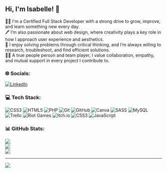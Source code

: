 ## Hi, I'm Isabelle! 🌻

👩‍💻 I'm a Certified Full Stack Developer with a strong drive to grow, improve, and learn something new every day. <br/>
🖊️ I’m also passionate about web design, where creativity plays a key role in how I approach user experience and aesthetics. <br/>
🔐 I enjoy solving problems through critical thinking, and I’m always willing to research, troubleshoot, and find efficient solutions. <br/>
🙆‍♀️ A true people person and team player, I value collaboration, empathy, and mutual support in every project I contribute to. <br/> 


### 🌐 Socials:
[![LinkedIn](https://img.shields.io/badge/LinkedIn-%230077B5.svg?logo=linkedin&logoColor=white)](https://linkedin.com/in/www.linkedin.com/in/isabelamihai) 

### 💻 Tech Stack:
![CSS3](https://img.shields.io/badge/css3-%231572B6.svg?style=for-the-badge&logo=css3&logoColor=white) ![HTML5](https://img.shields.io/badge/html5-%23E34F26.svg?style=for-the-badge&logo=html5&logoColor=white) ![PHP](https://img.shields.io/badge/php-%23777BB4.svg?style=for-the-badge&logo=php&logoColor=white) ![Git](https://img.shields.io/badge/git-%23F05033.svg?style=for-the-badge&logo=git&logoColor=white) ![GitHub](https://img.shields.io/badge/github-%23121011.svg?style=for-the-badge&logo=github&logoColor=white) ![Canva](https://img.shields.io/badge/Canva-%2300C4CC.svg?style=for-the-badge&logo=Canva&logoColor=white) ![SASS](https://img.shields.io/badge/SASS-hotpink.svg?style=for-the-badge&logo=SASS&logoColor=white) ![MySQL](https://img.shields.io/badge/mysql-4479A1.svg?style=for-the-badge&logo=mysql&logoColor=white) ![Trello](https://img.shields.io/badge/Trello-%23026AA7.svg?style=for-the-badge&logo=Trello&logoColor=white) ![Riot Games](https://img.shields.io/badge/riotgames-D32936.svg?style=for-the-badge&logo=riotgames&logoColor=white) ![Itch.io](https://img.shields.io/badge/Itch-%23FF0B34.svg?style=for-the-badge&logo=Itch.io&logoColor=white) ![CSS3](https://img.shields.io/badge/css3-%231572B6.svg?style=for-the-badge&logo=css3&logoColor=white) ![JavaScript](https://img.shields.io/badge/javascript-%23323330.svg?style=for-the-badge&logo=javascript&logoColor=%23F7DF1E)
### 📊 GitHub Stats:
![](https://github-readme-stats.vercel.app/api?username=isabelamihai&theme=radical&hide_border=false&include_all_commits=false&count_private=false)<br/>
![](https://nirzak-streak-stats.vercel.app/?user=isabelamihai&theme=radical&hide_border=false)<br/>
![](https://github-readme-stats.vercel.app/api/top-langs/?username=isabelamihai&theme=radical&hide_border=false&include_all_commits=false&count_private=false&layout=compact)

---
[![](https://visitcount.itsvg.in/api?id=isabelamihai&icon=7&color=5)](https://visitcount.itsvg.in)

<!-- Proudly created with GPRM ( https://gprm.itsvg.in ) -->


